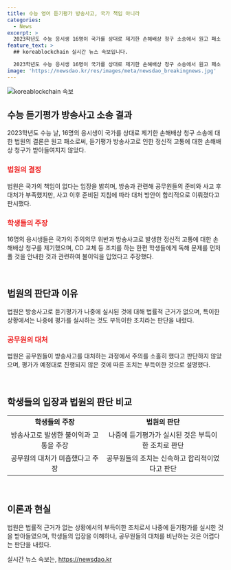 ```yaml
---
title: 수능 영어 듣기평가 방송사고, 국가 책임 아니라
categories:
  - News
excerpt: >
  2023학년도 수능 응시생 16명이 국가를 상대로 제기한 손해배상 청구 소송에서 원고 패소 판결이 내려졌다. 서울중앙지법은 국가의 책임은 없다는 이유로 판단했다. 법원은 공무원들의 준비와 사고 후 대처가 미진했지만, 이후 준비된 지침에 따라 합리적인 의사 결정이 이뤄져 주의의무를 위반하진 않았다고 밝혔다. 이에 대해 판사는 수능 영어 시험에서 듣기평가가 먼저 실시되어야 한다는 법적 근거가 없으며, 예외적인 경우에 나중에 평가를 실시하는 것은 어쩔 수 없는 일이라고 설명했다.
feature_text: >
  ## koreablockchain 실시간 뉴스 속보입니다.

  2023학년도 수능 응시생 16명이 국가를 상대로 제기한 손해배상 청구 소송에서 원고 패소 판결이 내려졌다. 서울중앙지법은 국가의 책임은 없다는 이유로 판단했다. 법원은 공무원들의 준비와 사고 후 대처가 미진했지만, 이후 준비된 지침에 따라 합리적인 의사 결정이 이뤄져 주의의무를 위반하진 않았다고 밝혔다. 이에 대해 판사는 수능 영어 시험에서 듣기평가가 먼저 실시되어야 한다는 법적 근거가 없으며, 예외적인 경우에 나중에 평가를 실시하는 것은 어쩔 수 없는 일이라고 설명했다.
image: 'https://newsdao.kr/res/images/meta/newsdao_breakingnews.jpg'
---
```


<p><img src="https://newsdao.kr/res/images/meta/newsdao_breakingnews.jpg" alt="koreablockchain 속보" /></p>

<h2 data-ke-size="size26">수능 듣기평가 방송사고 소송 결과</h2>

<p data-ke-size="size16">2023학년도 수능 날, 16명의 응시생이 국가를 상대로 제기한 손해배상 청구 소송에 대한 법원의 결론은 원고 패소로써, 듣기평가 방송사고로 인한 정신적 고통에 대한 손해배상 청구가 받아들여지지 않았다.</p>

<h3><b><span style="color: #ee2323;">법원의 결정</span></b></h3>

<p data-ke-size="size16">법원은 국가의 책임이 없다는 입장을 밝히며, 방송과 관련해 공무원들의 준비와 사고 후 대처가 부족했지만, 사고 이후 준비된 지침에 따라 대처 방안이 합리적으로 이뤄졌다고 판시했다.</p>

<h3><b><span style="color: #ee2323;">학생들의 주장</span></b></h3>

<p data-ke-size="size16">16명의 응시생들은 국가의 주의의무 위반과 방송사고로 발생한 정신적 고통에 대한 손해배상 청구를 제기했으며, CD 교체 등 조치를 하는 한편 학생들에게 독해 문제를 먼저 풀 것을 안내한 것과 관련하여 불이익을 입었다고 주장했다.</p>

<p data-ke-size="size16">&nbsp;</p>

<h2 data-ke-size="size26">법원의 판단과 이유</h2>

<p data-ke-size="size16">법원은 방송사고로 듣기평가가 나중에 실시된 것에 대해 법률적 근거가 없으며, 특이한 상황에서는 나중에 평가를 실시하는 것도 부득이한 조치라는 판단을 내렸다.</p>

<h3><b><span style="color: #ee2323;">공무원의 대처</span></b></h3>

<p data-ke-size="size16">법원은 공무원들이 방송사고를 대처하는 과정에서 주의를 소홀히 했다고 판단하지 않았으며, 평가가 예정대로 진행되지 않은 것에 따른 조치는 부득이한 것으로 설명했다.</p>

<p data-ke-size="size16">&nbsp;</p>

<h2 data-ke-size="size26">학생들의 입장과 법원의 판단 비교</h2>

<table>
<tbody>
<tr>
<td style="text-align: center; height: 17px;"><b>학생들의 주장</b></td>
<td style="text-align: center; height: 17px;"><b>법원의 판단</b></td>
</tr>
<tr>
<td style="text-align: center; height: 17px;">방송사고로 발생한 불이익과 고통을 주장</td>
<td style="text-align: center; height: 17px;">나중에 듣기평가가 실시된 것은 부득이한 조치로 판단</td>
</tr>
<tr>
<td style="text-align: center; height: 17px;">공무원의 대처가 미흡했다고 주장</td>
<td style="text-align: center; height: 17px;">공무원들의 조치는 신속하고 합리적이었다고 판단</td>
</tr>
</tbody>
</table>

<p data-ke-size="size16">&nbsp;</p>

<h2 data-ke-size="size26">이론과 현실</h2>

<p data-ke-size="size16">법원은 법률적 근거가 없는 상황에서의 부득이한 조치로서 나중에 듣기평가를 실시한 것을 받아들였으며, 학생들의 입장을 이해하나, 공무원들의 대처를 비난하는 것은 어렵다는 판단을 내렸다.</p>
실시간 뉴스 속보는, <a href="https://newsdao.kr" rel="dofollow">https://newsdao.kr</a>


